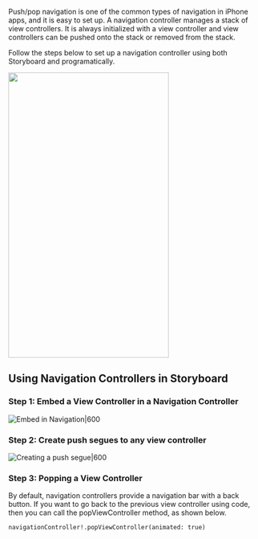 Push/pop navigation is one of the common types of navigation in iPhone apps, and it is easy to set up. A navigation controller manages a stack of view controllers. It is always initialized with a view controller and view controllers can be pushed onto the stack or removed from the stack.

Follow the steps below to set up a navigation controller using both Storyboard and programatically.

<img src="https://i.imgur.com/JBrxKdh.gif" height="568" width="320" />

## Using Navigation Controllers in Storyboard

### Step 1: Embed a View Controller in a Navigation Controller

![Embed in Navigation|600](https://i.imgur.com/PTRpAFf.gif)

### Step 2: Create push segues to any view controller

![Creating a push segue|600](https://i.imgur.com/tbMhxpi.gif)

### Step 3: Popping a View Controller

By default, navigation controllers provide a navigation bar with a back button. If you want to go back to the previous view controller using code, then you can call the popViewController method, as shown below.

```
navigationController!.popViewController(animated: true)
```
